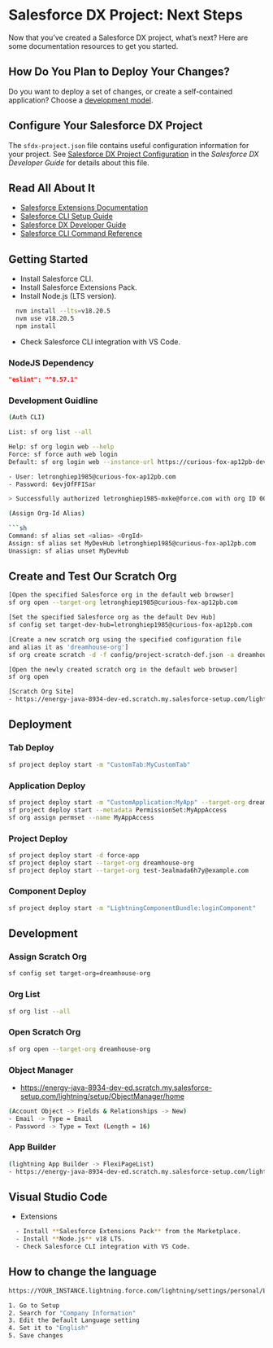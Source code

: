# Salesforce DX Project: Next Steps

Now that you’ve created a Salesforce DX project, what’s next? Here are some documentation resources to get you started.

## How Do You Plan to Deploy Your Changes?

Do you want to deploy a set of changes, or create a self-contained application? Choose a [development model](https://developer.salesforce.com/tools/vscode/en/user-guide/development-models).

## Configure Your Salesforce DX Project

The `sfdx-project.json` file contains useful configuration information for your project. See [Salesforce DX Project Configuration](https://developer.salesforce.com/docs/atlas.en-us.sfdx_dev.meta/sfdx_dev/sfdx_dev_ws_config.htm) in the _Salesforce DX Developer Guide_ for details about this file.

## Read All About It

- [Salesforce Extensions Documentation](https://developer.salesforce.com/tools/vscode/)
- [Salesforce CLI Setup Guide](https://developer.salesforce.com/docs/atlas.en-us.sfdx_setup.meta/sfdx_setup/sfdx_setup_intro.htm)
- [Salesforce DX Developer Guide](https://developer.salesforce.com/docs/atlas.en-us.sfdx_dev.meta/sfdx_dev/sfdx_dev_intro.htm)
- [Salesforce CLI Command Reference](https://developer.salesforce.com/docs/atlas.en-us.sfdx_cli_reference.meta/sfdx_cli_reference/cli_reference.htm)

## Getting Started

- Install Salesforce CLI.
- Install Salesforce Extensions Pack.
- Install Node.js (LTS version).

```sh
  nvm install --lts=v18.20.5
  nvm use v18.20.5
  npm install
```

- Check Salesforce CLI integration with VS Code.

### NodeJS Dependency

```json
"eslint": "^8.57.1"
```

### Development Guidline

````sh
(Auth CLI)

List: sf org list --all

Help: sf org login web --help
Force: sf force auth web login
Default: sf org login web --instance-url https://curious-fox-ap12pb-dev-ed.trailblaze.my.salesforce.com --set-default

- User: letronghiep1985@curious-fox-ap12pb.com
- Password: 6evjOfFFISar

> Successfully authorized letronghiep1985-mxke@force.com with org ID 00Dd50000044tIAEAY

(Assign Org-Id Alias)

```sh
Command: sf alias set <alias> <OrgId>
Assign: sf alias set MyDevHub letronghiep1985@curious-fox-ap12pb.com
Unassign: sf alias unset MyDevHub
````

## Create and Test Our Scratch Org

```sh
[Open the specified Salesforce org in the default web browser]
sf org open --target-org letronghiep1985@curious-fox-ap12pb.com

[Set the specified Salesforce org as the default Dev Hub]
sf config set target-dev-hub=letronghiep1985@curious-fox-ap12pb.com

[Create a new scratch org using the specified configuration file
and alias it as 'dreamhouse-org']
sf org create scratch -d -f config/project-scratch-def.json -a dreamhouse-org

[Open the newly created scratch org in the default web browser]
sf org open

[Scratch Org Site]
- https://energy-java-8934-dev-ed.scratch.my.salesforce-setup.com/lightning/setup/ObjectManager/home
```

## Deployment

### Tab Deploy

```sh
sf project deploy start -m "CustomTab:MyCustomTab"
```

### Application Deploy

```sh
sf project deploy start -m "CustomApplication:MyApp" --target-org dreamhouse-org
sf project deploy start --metadata PermissionSet:MyAppAccess
sf org assign permset --name MyAppAccess
```

### Project Deploy

```sh
sf project deploy start -d force-app
sf project deploy start --target-org dreamhouse-org
sf project deploy start --target-org test-3ealmada6h7y@example.com
```

### Component Deploy

```sh
sf project deploy start -m "LightningComponentBundle:loginComponent"
```

## Development

### Assign Scratch Org

```sh
sf config set target-org=dreamhouse-org
```

### Org List

```sh
sf org list --all
```

### Open Scratch Org

```sh
sf org open --target-org dreamhouse-org
```

### Object Manager

- https://energy-java-8934-dev-ed.scratch.my.salesforce-setup.com/lightning/setup/ObjectManager/home

```sh
(Account Object -> Fields & Relationships -> New)
- Email -> Type = Email
- Password -> Type = Text (Length = 16)
```

### App Builder

```sh
(lightning App Builder -> FlexiPageList)
- https://energy-java-8934-dev-ed.scratch.my.salesforce-setup.com/lightning/setup/FlexiPageList/page
```

## Visual Studio Code

- Extensions

```sh
  - Install **Salesforce Extensions Pack** from the Marketplace.
  - Install **Node.js** v18 LTS.
  - Check Salesforce CLI integration with VS Code.
```

## How to change the language

```sh
https://YOUR_INSTANCE.lightning.force.com/lightning/settings/personal/LanguageAndTimeZone/home

1. Go to Setup
2. Search for "Company Information"
3. Edit the Default Language setting
4. Set it to "English"
5. Save changes
```
